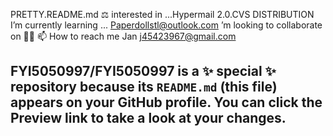 PRETTY.README.md
⚖ interested in ...Hypermail 2.0.CVS DISTRIBUTION
 I’m currently learning ...
Paperdollstl@outlook.com ’m looking to collaborate on 📓🧬
 📫 How to reach me Jan j45423967@gmail.com

FYI5050997/FYI5050997 is a ✨ special ✨ repository because its `README.md` (this file) appears on your GitHub profile.
You can click the Preview link to take a look at your changes.
---
